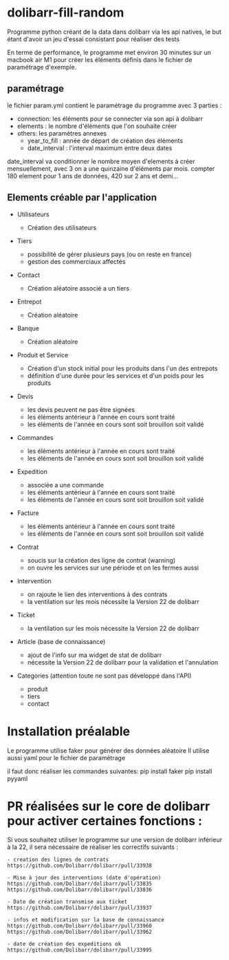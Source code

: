 # dolibarr-fill-random
Programme python créant de la data dans dolibarr via les api natives, le but étant d'avoir un jeu d'essai consistant pour réaliser des tests

En terme de performance, le programme met environ 30 minutes sur un macbook air M1 pour créer les éléments définis dans le fichier de paramétrage d'exemple. 

## paramétrage 
le fichier param.yml contient le paramétrage du programme avec 3 parties :
- connection: les éléments pour se connecter via son api à dolibarr
- elements : le nombre d'éléments que l'on souhaite créer
- others: les paramètres annexes
  - year_to_fill : année de départ de création des éléments
  - date_interval : l'interval maximum entre deux dates

date_interval va conditionner le nombre moyen d'elements à créer mensuellement, avec 3 on a une quinzaine d'éléments par mois.
compter 180 element pour 1 ans de données, 420 sur 2 ans et demi...

## Elements créable par l'application

- Utilisateurs
    - Création des utilisateurs

- Tiers
    - possibilité de gérer plusieurs pays (ou on reste en france)
    - gestion des commerciaux affectés

- Contact 
    - Création aléatoire associé a un tiers 

- Entrepot
    - Création aléatoire

- Banque
    - Création aléatoire

- Produit et Service
    - Création d'un stock initial pour les produits dans l'un des entrepots
    - définition d'une durée pour les services et d'un poids pour les produits

- Devis
    - les devis peuvent ne pas être signées
    - les éléments antérieur à l'année en cours sont traité
    - les éléments de l'année en cours sont soit brouillon soit validé

- Commandes
    - les éléments antérieur à l'année en cours sont traité
    - les éléments de l'année en cours sont soit brouillon soit validé

- Expedition
    - associée a une commande
    - les éléments antérieur à l'année en cours sont traité
    - les éléments de l'année en cours sont soit brouillon soit validé

- Facture
    - les éléments antérieur à l'année en cours sont traité
    - les éléments de l'année en cours sont soit brouillon soit validé

- Contrat
    - soucis sur la création des ligne de contrat (warning)
    - on ouvre les services sur une période et on les fermes aussi

- Intervention
    - on rajoute le lien des interventions à des contrats
    - la ventilation sur les mois nécessite la Version 22 de dolibarr

- Ticket
    - la ventilation sur les mois nécessite la Version 22 de dolibarr

- Article (base de connaissance)
    - ajout de l'info sur ma widget de stat de dolibarr
    - nécessite la Version 22 de dolibarr pour la validation et l'annulation

- Categories (attention toute ne sont pas développé dans l'API)
    - produit
    - tiers
    - contact
    
# Installation préalable
Le programme utilise faker pour générer des données aléatoire
Il utilise aussi yaml pour le fichier de paramétrage

il faut donc réaliser les commandes suivantes: 
pip install faker
pip install pyyaml

# PR réalisées sur le core de dolibarr pour activer certaines fonctions :
Si vous souhaitez utiliser le programme sur une version de dolibarr inférieur à la 22, il sera nécessaire de réaliser les correctifs suivants :
 
    - creation des lignes de contrats
    https://github.com/Dolibarr/dolibarr/pull/33938

    - Mise à jour des interventions (date d'opération)
    https://github.com/Dolibarr/dolibarr/pull/33835
    https://github.com/Dolibarr/dolibarr/pull/33836

    - Date de création transmise aux ticket
    https://github.com/Dolibarr/dolibarr/pull/33937

    - infos et modification sur la base de connaissance
    https://github.com/Dolibarr/dolibarr/pull/33960
    https://github.com/Dolibarr/dolibarr/pull/33962

    - date de création des expeditions ok 
    https://github.com/Dolibarr/dolibarr/pull/33995
